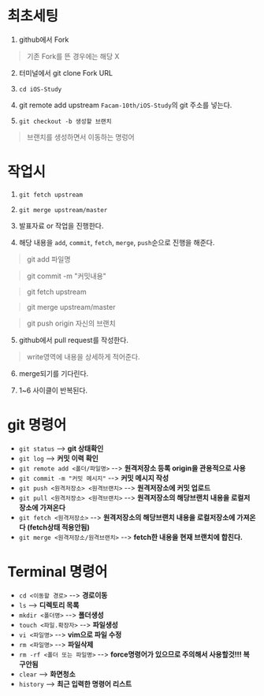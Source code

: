 # 최초세팅

1. github에서 Fork
> 기존 Fork를 뜬 경우에는 해당 X

2. 터미널에서 git clone Fork URL

3. `cd iOS-Study`

4. git remote add upstream `Facam-10th/iOS-Study`의 git 주소를 넣는다.

5. `git checkout -b 생성할 브랜치`
> 브랜치를 생성하면서 이동하는 명렁어 

# 작업시

1. `git fetch upstream`

2. `git merge upstream/master`

3. 발표자료 or 작업을 진행한다.

4. 해당 내용을 `add`, `commit`, `fetch`, `merge`, `push`순으로 진행을 해준다.

> git add 파일명

> git commit -m "커밋내용"

> git fetch upstream

> git merge upstream/master

> git push origin 자신의 브랜치

5. github에서 pull request를 작성한다.

> write영역에 내용을 상세하게 적어준다.

6. merge되기를 기다린다.

7. 1~6 사이클이 반복된다.

# git 명령어

- `git status` --> **git 상태확인**
- `git log` --> **커밋 이력 확인**
- `git remote add <폴더/파일명>` --> **원격저장소 등록 origin을 관용적으로 사용**
- `git commit -m "커밋 메시지"` --> **커밋 메시지 작성**
- `git push <원격저장소> <원격브랜치>` --> **원격저장소에 커밋 업로드**
- `git pull <원격저장소> <원격브랜치>` --> **원격저장소의 해당브랜치 내용을 로컬저장소에 가져온다**
- `git fetch <원격저장소>` --> **원격저장소의 해당브랜치 내용을 로컬저장소에 가져온다 (fetch상태 적용안됨)**
- `git merge <원격저장소/원격브랜치>` --> **fetch한 내용을 현재 브랜치에 합친다.**

# Terminal 명령어

- `cd <이동할 경로>` --> **경로이동**
- `ls` --> **디렉토리 목록**
- `mkdir <폴더명>` --> **폴더생성**
- `touch <파일.확장자>` --> **파일생성**
- `vi <파일명>` --> **vim으로 파일 수정**
- `rm <파일명>` --> **파일삭제**
-  `rm -rf <폴더 또는 파일명>` --> **force명령어가 있으므로 주의해서 사용할것!!! 복구안됨**
-  `clear` --> **화면청소**
-  `history` --> **최근 입력한 명령어 리스트**
